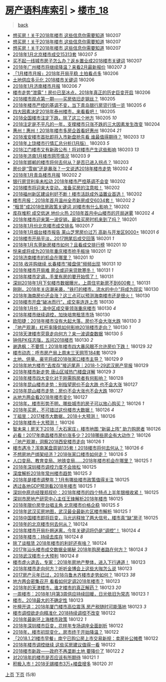 [房产语料库索引](../../README.md)  > [楼市_18](楼市_18.md)
====
> [back](../README.md)

- [想买房！关于2018年楼市 这些信息你需要知道](http://jkwz.applinzi.com/ittc/7067293892943021066.html#%E6%83%B3%E4%B9%B0%E6%88%BF%EF%BC%81%E5%85%B3%E4%BA%8E2018%E5%B9%B4%E6%A5%BC%E5%B8%82+%E8%BF%99%E4%BA%9B%E4%BF%A1%E6%81%AF%E4%BD%A0%E9%9C%80%E8%A6%81%E7%9F%A5%E9%81%93) 180207  
- [想买房！关于2018年楼市 这些信息你需要知道](http://jkwz.applinzi.com/ittc/7067293914132644881.html#%E6%83%B3%E4%B9%B0%E6%88%BF%EF%BC%81%E5%85%B3%E4%BA%8E2018%E5%B9%B4%E6%A5%BC%E5%B8%82+%E8%BF%99%E4%BA%9B%E4%BF%A1%E6%81%AF%E4%BD%A0%E9%9C%80%E8%A6%81%E7%9F%A5%E9%81%93) 180207  
- [想买房！关于2018年楼市 这些信息你需要知道](http://jkwz.applinzi.com/ittc/7067292427683890183.html#%E6%83%B3%E4%B9%B0%E6%88%BF%EF%BC%81%E5%85%B3%E4%BA%8E2018%E5%B9%B4%E6%A5%BC%E5%B8%82+%E8%BF%99%E4%BA%9B%E4%BF%A1%E6%81%AF%E4%BD%A0%E9%9C%80%E8%A6%81%E7%9F%A5%E9%81%93) 180207  
- [2018年1月北京楼市成交15313套](http://jkwz.applinzi.com/ittc/7067278834397611024.html#2018%E5%B9%B41%E6%9C%88%E5%8C%97%E4%BA%AC%E6%A5%BC%E5%B8%82%E6%88%90%E4%BA%A415313%E5%A5%97) 180207 *5* 
- [买不起一线城市房子怎么办？返乡置业成2018楼市关键词](http://jkwz.applinzi.com/ittc/7067051676710470662.html#%E4%B9%B0%E4%B8%8D%E8%B5%B7%E4%B8%80%E7%BA%BF%E5%9F%8E%E5%B8%82%E6%88%BF%E5%AD%90%E6%80%8E%E4%B9%88%E5%8A%9E%EF%BC%9F%E8%BF%94%E4%B9%A1%E7%BD%AE%E4%B8%9A%E6%88%902018%E6%A5%BC%E5%B8%82%E5%85%B3%E9%94%AE%E8%AF%8D) 180207  
- [2018年广州楼市将继续降温？来看2月最新报价](http://jkwz.applinzi.com/ittc/7067241034608542726.html#2018%E5%B9%B4%E5%B9%BF%E5%B7%9E%E6%A5%BC%E5%B8%82%E5%B0%86%E7%BB%A7%E7%BB%AD%E9%99%8D%E6%B8%A9%EF%BC%9F%E6%9D%A5%E7%9C%8B2%E6%9C%88%E6%9C%80%E6%96%B0%E6%8A%A5%E4%BB%B7) 180207 *3* 
- [「1月楼市月报」2018年开局平稳 土拍看点多](http://jkwz.applinzi.com/ittc/7067030423668786186.html#%E3%80%8C1%E6%9C%88%E6%A5%BC%E5%B8%82%E6%9C%88%E6%8A%A5%E3%80%8D2018%E5%B9%B4%E5%BC%80%E5%B1%80%E5%B9%B3%E7%A8%B3+%E5%9C%9F%E6%8B%8D%E7%9C%8B%E7%82%B9%E5%A4%9A) 180206  
- [土地供应多元化 2018楼市关键词](http://jkwz.applinzi.com/ittc/7066921043128484875.html#%E5%9C%9F%E5%9C%B0%E4%BE%9B%E5%BA%94%E5%A4%9A%E5%85%83%E5%8C%96+2018%E6%A5%BC%E5%B8%82%E5%85%B3%E9%94%AE%E8%AF%8D) 180206  
- [2018年1月济南楼市月报](http://jkwz.applinzi.com/ittc/7066906952238367754.html#2018%E5%B9%B41%E6%9C%88%E6%B5%8E%E5%8D%97%E6%A5%BC%E5%B8%82%E6%9C%88%E6%8A%A5) 180206 *7* 
- [楼市走势“泄露”！房价已至冰点，2018年真正的历史巨变开启](http://jkwz.applinzi.com/ittc/7066904473845105680.html#%E6%A5%BC%E5%B8%82%E8%B5%B0%E5%8A%BF%E2%80%9C%E6%B3%84%E9%9C%B2%E2%80%9D%EF%BC%81%E6%88%BF%E4%BB%B7%E5%B7%B2%E8%87%B3%E5%86%B0%E7%82%B9%EF%BC%8C2018%E5%B9%B4%E7%9C%9F%E6%AD%A3%E7%9A%84%E5%8E%86%E5%8F%B2%E5%B7%A8%E5%8F%98%E5%BC%80%E5%90%AF) 180206  
- [2018楼市观点第一期——买房依旧走钢丝？](http://jkwz.applinzi.com/ittc/7066603503370109968.html#2018%E6%A5%BC%E5%B8%82%E8%A7%82%E7%82%B9%E7%AC%AC%E4%B8%80%E6%9C%9F%E2%80%94%E2%80%94%E4%B9%B0%E6%88%BF%E4%BE%9D%E6%97%A7%E8%B5%B0%E9%92%A2%E4%B8%9D%EF%BC%9F) 180205  
- [2018年楼市严控的基调不变，当下青岛银行房贷行情一览](http://jkwz.applinzi.com/ittc/7066582822280496145.html#2018%E5%B9%B4%E6%A5%BC%E5%B8%82%E4%B8%A5%E6%8E%A7%E7%9A%84%E5%9F%BA%E8%B0%83%E4%B8%8D%E5%8F%98%EF%BC%8C%E5%BD%93%E4%B8%8B%E9%9D%92%E5%B2%9B%E9%93%B6%E8%A1%8C%E6%88%BF%E8%B4%B7%E8%A1%8C%E6%83%85%E4%B8%80%E8%A7%88) 180205 *6* 
- [四大因素决定2018年泰州楼市，来看看吧！](http://jkwz.applinzi.com/ittc/7066532991537251345.html#%E5%9B%9B%E5%A4%A7%E5%9B%A0%E7%B4%A0%E5%86%B3%E5%AE%9A2018%E5%B9%B4%E6%B3%B0%E5%B7%9E%E6%A5%BC%E5%B8%82%EF%BC%8C%E6%9D%A5%E7%9C%8B%E7%9C%8B%E5%90%A7%EF%BC%81) 180205  
- [2018全国楼市注定下跌，除了这三个地方](http://jkwz.applinzi.com/ittc/7066507993766429707.html#2018%E5%85%A8%E5%9B%BD%E6%A5%BC%E5%B8%82%E6%B3%A8%E5%AE%9A%E4%B8%8B%E8%B7%8C%EF%BC%8C%E9%99%A4%E4%BA%86%E8%BF%99%E4%B8%89%E4%B8%AA%E5%9C%B0%E6%96%B9) 180205 *10* 
- [2018注定是不平凡的一年，支撑楼市只涨不跌的三大因素发生改变](http://jkwz.applinzi.com/ittc/7066254131688113162.html#2018%E6%B3%A8%E5%AE%9A%E6%98%AF%E4%B8%8D%E5%B9%B3%E5%87%A1%E7%9A%84%E4%B8%80%E5%B9%B4%EF%BC%8C%E6%94%AF%E6%92%91%E6%A5%BC%E5%B8%82%E5%8F%AA%E6%B6%A8%E4%B8%8D%E8%B7%8C%E7%9A%84%E4%B8%89%E5%A4%A7%E5%9B%A0%E7%B4%A0%E5%8F%91%E7%94%9F%E6%94%B9%E5%8F%98) 180204  
- [惠州！惠州！2018年楼市多房企首看好惠州](http://jkwz.applinzi.com/ittc/7066181812110230539.html#%E6%83%A0%E5%B7%9E%EF%BC%81%E6%83%A0%E5%B7%9E%EF%BC%812018%E5%B9%B4%E6%A5%BC%E5%B8%82%E5%A4%9A%E6%88%BF%E4%BC%81%E9%A6%96%E7%9C%8B%E5%A5%BD%E6%83%A0%E5%B7%9E) 180204 *21* 
- [2018淮安楼市首批即将入市新盘抢先看 谁最值得期待？](http://jkwz.applinzi.com/ittc/7065936252782511114.html#2018%E6%B7%AE%E5%AE%89%E6%A5%BC%E5%B8%82%E9%A6%96%E6%89%B9%E5%8D%B3%E5%B0%86%E5%85%A5%E5%B8%82%E6%96%B0%E7%9B%98%E6%8A%A2%E5%85%88%E7%9C%8B+%E8%B0%81%E6%9C%80%E5%80%BC%E5%BE%97%E6%9C%9F%E5%BE%85%EF%BC%9F) 180203 *13* 
- [2018年上饶楼市行情汇总分析(1月版）](http://jkwz.applinzi.com/ittc/7065894730640917515.html#2018%E5%B9%B4%E4%B8%8A%E9%A5%B6%E6%A5%BC%E5%B8%82%E8%A1%8C%E6%83%85%E6%B1%87%E6%80%BB%E5%88%86%E6%9E%90%281%E6%9C%88%E7%89%88%EF%BC%89) 180203 *5* 
- [2018江门楼市又有新政公布！将对楼市产生这些影响](http://jkwz.applinzi.com/ittc/7065891866627539978.html#2018%E6%B1%9F%E9%97%A8%E6%A5%BC%E5%B8%82%E5%8F%88%E6%9C%89%E6%96%B0%E6%94%BF%E5%85%AC%E5%B8%83%EF%BC%81%E5%B0%86%E5%AF%B9%E6%A5%BC%E5%B8%82%E4%BA%A7%E7%94%9F%E8%BF%99%E4%BA%9B%E5%BD%B1%E5%93%8D) 180203 *13* 
- [2018年济南1月楼市网签情况](http://jkwz.applinzi.com/ittc/7065805405223912454.html#2018%E5%B9%B4%E6%B5%8E%E5%8D%971%E6%9C%88%E6%A5%BC%E5%B8%82%E7%BD%91%E7%AD%BE%E6%83%85%E5%86%B5) 180203 *9* 
- [2018年邯郸的楼市将何去何从？是否已进入拐点？](http://jkwz.applinzi.com/ittc/7065665039657092107.html#2018%E5%B9%B4%E9%82%AF%E9%83%B8%E7%9A%84%E6%A5%BC%E5%B8%82%E5%B0%86%E4%BD%95%E5%8E%BB%E4%BD%95%E4%BB%8E%EF%BC%9F%E6%98%AF%E5%90%A6%E5%B7%B2%E8%BF%9B%E5%85%A5%E6%8B%90%E7%82%B9%EF%BC%9F) 180203  
- [房价是“雪崩”还是暴涨？一文说透2018年楼市走势](http://jkwz.applinzi.com/ittc/7065607783854900230.html#%E6%88%BF%E4%BB%B7%E6%98%AF%E2%80%9C%E9%9B%AA%E5%B4%A9%E2%80%9D%E8%BF%98%E6%98%AF%E6%9A%B4%E6%B6%A8%EF%BC%9F%E4%B8%80%E6%96%87%E8%AF%B4%E9%80%8F2018%E5%B9%B4%E6%A5%BC%E5%B8%82%E8%B5%B0%E5%8A%BF) 180202 *4* 
- [2018年1月青岛楼市月报](http://jkwz.applinzi.com/ittc/7065550154721920017.html#2018%E5%B9%B41%E6%9C%88%E9%9D%92%E5%B2%9B%E6%A5%BC%E5%B8%82%E6%9C%88%E6%8A%A5) 180202 *2* 
- [银行房贷利率未松动 2018年楼市严控基调不会变](http://jkwz.applinzi.com/ittc/7065542989588202503.html#%E9%93%B6%E8%A1%8C%E6%88%BF%E8%B4%B7%E5%88%A9%E7%8E%87%E6%9C%AA%E6%9D%BE%E5%8A%A8+2018%E5%B9%B4%E6%A5%BC%E5%B8%82%E4%B8%A5%E6%8E%A7%E5%9F%BA%E8%B0%83%E4%B8%8D%E4%BC%9A%E5%8F%98) 180202  
- [2018楼市将迎来大变动，准备买房的注意啦！](http://jkwz.applinzi.com/ittc/7065531406845740043.html#2018%E6%A5%BC%E5%B8%82%E5%B0%86%E8%BF%8E%E6%9D%A5%E5%A4%A7%E5%8F%98%E5%8A%A8%EF%BC%8C%E5%87%86%E5%A4%87%E4%B9%B0%E6%88%BF%E7%9A%84%E6%B3%A8%E6%84%8F%E5%95%A6%EF%BC%81) 180202  
- [2018福州新区建设利好不断！楼市活跃成外溢置业首选！](http://jkwz.applinzi.com/ittc/7065529592637293584.html#2018%E7%A6%8F%E5%B7%9E%E6%96%B0%E5%8C%BA%E5%BB%BA%E8%AE%BE%E5%88%A9%E5%A5%BD%E4%B8%8D%E6%96%AD%EF%BC%81%E6%A5%BC%E5%B8%82%E6%B4%BB%E8%B7%83%E6%88%90%E5%A4%96%E6%BA%A2%E7%BD%AE%E4%B8%9A%E9%A6%96%E9%80%89%EF%BC%81) 180202  
- [楼市月报：2018年首月温州全市新房成交6034套！](http://jkwz.applinzi.com/ittc/7065512944576496647.html#%E6%A5%BC%E5%B8%82%E6%9C%88%E6%8A%A5%EF%BC%9A2018%E5%B9%B4%E9%A6%96%E6%9C%88%E6%B8%A9%E5%B7%9E%E5%85%A8%E5%B8%82%E6%96%B0%E6%88%BF%E6%88%90%E4%BA%A46034%E5%A5%97%EF%BC%81) 180202 *2* 
- [“租赁”成2018住房政策关键词 对楼市有什么影响？](http://jkwz.applinzi.com/ittc/7065510901614904337.html#%E2%80%9C%E7%A7%9F%E8%B5%81%E2%80%9D%E6%88%902018%E4%BD%8F%E6%88%BF%E6%94%BF%E7%AD%96%E5%85%B3%E9%94%AE%E8%AF%8D+%E5%AF%B9%E6%A5%BC%E5%B8%82%E6%9C%89%E4%BB%80%E4%B9%88%E5%BD%B1%E5%93%8D%EF%BC%9F) 180202  
- [库存堆积 成交低迷 地价火热 2018年首月中山楼市的开局迷雾](http://jkwz.applinzi.com/ittc/7065445100434228230.html#%E5%BA%93%E5%AD%98%E5%A0%86%E7%A7%AF+%E6%88%90%E4%BA%A4%E4%BD%8E%E8%BF%B7+%E5%9C%B0%E4%BB%B7%E7%81%AB%E7%83%AD+2018%E5%B9%B4%E9%A6%96%E6%9C%88%E4%B8%AD%E5%B1%B1%E6%A5%BC%E5%B8%82%E7%9A%84%E5%BC%80%E5%B1%80%E8%BF%B7%E9%9B%BE) 180202 *4* 
- [2018年楼市迎来第一波促销，最佳买房时机来到了吗？](http://jkwz.applinzi.com/ittc/7065228617460483078.html#2018%E5%B9%B4%E6%A5%BC%E5%B8%82%E8%BF%8E%E6%9D%A5%E7%AC%AC%E4%B8%80%E6%B3%A2%E4%BF%83%E9%94%80%EF%BC%8C%E6%9C%80%E4%BD%B3%E4%B9%B0%E6%88%BF%E6%97%B6%E6%9C%BA%E6%9D%A5%E5%88%B0%E4%BA%86%E5%90%97%EF%BC%9F) 180201  
- [2018年1月份北京楼市成交排名](http://jkwz.applinzi.com/ittc/7065191535472018449.html#2018%E5%B9%B41%E6%9C%88%E4%BB%BD%E5%8C%97%E4%BA%AC%E6%A5%BC%E5%B8%82%E6%88%90%E4%BA%A4%E6%8E%92%E5%90%8D) 180201 *7* 
- [2018年1月烟台楼市报告 莱山芝罘房价过万 高新与开发区9000+](http://jkwz.applinzi.com/ittc/7065160487858078731.html#2018%E5%B9%B41%E6%9C%88%E7%83%9F%E5%8F%B0%E6%A5%BC%E5%B8%82%E6%8A%A5%E5%91%8A+%E8%8E%B1%E5%B1%B1%E8%8A%9D%E7%BD%98%E6%88%BF%E4%BB%B7%E8%BF%87%E4%B8%87+%E9%AB%98%E6%96%B0%E4%B8%8E%E5%BC%80%E5%8F%91%E5%8C%BA9000%2B) 180201 *6* 
- [2018楼市开局平淡，2017翘尾后成交回落](http://jkwz.applinzi.com/ittc/7065159162093110279.html#2018%E6%A5%BC%E5%B8%82%E5%BC%80%E5%B1%80%E5%B9%B3%E6%B7%A1%EF%BC%8C2017%E7%BF%98%E5%B0%BE%E5%90%8E%E6%88%90%E4%BA%A4%E5%9B%9E%E8%90%BD) 180201 *1* 
- [2018年1月东莞新房楼市如何？且看成交排行榜](http://jkwz.applinzi.com/ittc/7065136383457231882.html#2018%E5%B9%B41%E6%9C%88%E4%B8%9C%E8%8E%9E%E6%96%B0%E6%88%BF%E6%A5%BC%E5%B8%82%E5%A6%82%E4%BD%95%EF%BC%9F%E4%B8%94%E7%9C%8B%E6%88%90%E4%BA%A4%E6%8E%92%E8%A1%8C%E6%A6%9C) 180201 *10* 
- [悦来或将成为2018年重庆楼市抢手板块](http://jkwz.applinzi.com/ittc/7065135935098717191.html#%E6%82%A6%E6%9D%A5%E6%88%96%E5%B0%86%E6%88%90%E4%B8%BA2018%E5%B9%B4%E9%87%8D%E5%BA%86%E6%A5%BC%E5%B8%82%E6%8A%A2%E6%89%8B%E6%9D%BF%E5%9D%97) 180201 *12* 
- [2018济南楼市的机会在哪里？](http://jkwz.applinzi.com/ittc/7065120008529511430.html#2018%E6%B5%8E%E5%8D%97%E6%A5%BC%E5%B8%82%E7%9A%84%E6%9C%BA%E4%BC%9A%E5%9C%A8%E5%93%AA%E9%87%8C%EF%BC%9F) 180201 *10* 
- [2018 收并购继续 长春楼市“接盘侠”频频出现](http://jkwz.applinzi.com/ittc/7064774616998740998.html#2018+%E6%94%B6%E5%B9%B6%E8%B4%AD%E7%BB%A7%E7%BB%AD+%E9%95%BF%E6%98%A5%E6%A5%BC%E5%B8%82%E2%80%9C%E6%8E%A5%E7%9B%98%E4%BE%A0%E2%80%9D%E9%A2%91%E9%A2%91%E5%87%BA%E7%8E%B0) 180131 *10* 
- [2018年楼市开局难 房企或迎来贷款寒冬！](http://jkwz.applinzi.com/ittc/7064704729899074566.html#2018%E5%B9%B4%E6%A5%BC%E5%B8%82%E5%BC%80%E5%B1%80%E9%9A%BE+%E6%88%BF%E4%BC%81%E6%88%96%E8%BF%8E%E6%9D%A5%E8%B4%B7%E6%AC%BE%E5%AF%92%E5%86%AC%EF%BC%81) 180131 *1* 
- [2018年楼市定调，手里有房的要开始慌了！](http://jkwz.applinzi.com/ittc/7064015113810347018.html#2018%E5%B9%B4%E6%A5%BC%E5%B8%82%E5%AE%9A%E8%B0%83%EF%BC%8C%E6%89%8B%E9%87%8C%E6%9C%89%E6%88%BF%E7%9A%84%E8%A6%81%E5%BC%80%E5%A7%8B%E6%85%8C%E4%BA%86%EF%BC%81) 180131  
- [深圳2018年1月下旬楼市数据曝光，上周住宅新房不到600套！](http://jkwz.applinzi.com/ittc/7064662839464035335.html#%E6%B7%B1%E5%9C%B32018%E5%B9%B41%E6%9C%88%E4%B8%8B%E6%97%AC%E6%A5%BC%E5%B8%82%E6%95%B0%E6%8D%AE%E6%9B%9D%E5%85%89%EF%BC%8C%E4%B8%8A%E5%91%A8%E4%BD%8F%E5%AE%85%E6%96%B0%E6%88%BF%E4%B8%8D%E5%88%B0600%E5%A5%97%EF%BC%81) 180131  
- [刚刚，2018年关店潮来袭，&quot;铁打的楼市，流水的中介&quot;将成为现实](http://jkwz.applinzi.com/ittc/7064455291641267217.html#%E5%88%9A%E5%88%9A%EF%BC%8C2018%E5%B9%B4%E5%85%B3%E5%BA%97%E6%BD%AE%E6%9D%A5%E8%A2%AD%EF%BC%8C%26quot%3B%E9%93%81%E6%89%93%E7%9A%84%E6%A5%BC%E5%B8%82%EF%BC%8C%E6%B5%81%E6%B0%B4%E7%9A%84%E4%B8%AD%E4%BB%8B%26quot%3B%E5%B0%86%E6%88%90%E4%B8%BA%E7%8E%B0%E5%AE%9E) 180130  
- [2018年海南房价还会涨？这三点可以预测海南楼市还是很火！](http://jkwz.applinzi.com/ittc/7064435935154799633.html#2018%E5%B9%B4%E6%B5%B7%E5%8D%97%E6%88%BF%E4%BB%B7%E8%BF%98%E4%BC%9A%E6%B6%A8%EF%BC%9F%E8%BF%99%E4%B8%89%E7%82%B9%E5%8F%AF%E4%BB%A5%E9%A2%84%E6%B5%8B%E6%B5%B7%E5%8D%97%E6%A5%BC%E5%B8%82%E8%BF%98%E6%98%AF%E5%BE%88%E7%81%AB%EF%BC%81) 180130  
- [2018楼市开盘“破冰而行”，成交率连连上市](http://jkwz.applinzi.com/ittc/7064388353347027984.html#2018%E6%A5%BC%E5%B8%82%E5%BC%80%E7%9B%98%E2%80%9C%E7%A0%B4%E5%86%B0%E8%80%8C%E8%A1%8C%E2%80%9D%EF%BC%8C%E6%88%90%E4%BA%A4%E7%8E%87%E8%BF%9E%E8%BF%9E%E4%B8%8A%E5%B8%82) 180130  
- [2018年1月份：渝中区成交量领涨重庆楼市](http://jkwz.applinzi.com/ittc/7064324008118322182.html#2018%E5%B9%B41%E6%9C%88%E4%BB%BD%EF%BC%9A%E6%B8%9D%E4%B8%AD%E5%8C%BA%E6%88%90%E4%BA%A4%E9%87%8F%E9%A2%86%E6%B6%A8%E9%87%8D%E5%BA%86%E6%A5%BC%E5%B8%82) 180130 *4* 
- [2018年楼市继续调控，加快培育租赁市场](http://jkwz.applinzi.com/ittc/7064312651394319367.html#2018%E5%B9%B4%E6%A5%BC%E5%B8%82%E7%BB%A7%E7%BB%AD%E8%B0%83%E6%8E%A7%EF%BC%8C%E5%8A%A0%E5%BF%AB%E5%9F%B9%E8%82%B2%E7%A7%9F%E8%B5%81%E5%B8%82%E5%9C%BA) 180130  
- [欧阳捷：2018年楼市没有大起大落，房价不会大涨大跌](http://jkwz.applinzi.com/ittc/7064311814454510603.html#%E6%AC%A7%E9%98%B3%E6%8D%B7%EF%BC%9A2018%E5%B9%B4%E6%A5%BC%E5%B8%82%E6%B2%A1%E6%9C%89%E5%A4%A7%E8%B5%B7%E5%A4%A7%E8%90%BD%EF%BC%8C%E6%88%BF%E4%BB%B7%E4%B8%8D%E4%BC%9A%E5%A4%A7%E6%B6%A8%E5%A4%A7%E8%B7%8C) 180130 *3* 
- [「地产观潮」杠杆率降低如何影响2018楼市走向？](http://jkwz.applinzi.com/ittc/7064309758536713223.html#%E3%80%8C%E5%9C%B0%E4%BA%A7%E8%A7%82%E6%BD%AE%E3%80%8D%E6%9D%A0%E6%9D%86%E7%8E%87%E9%99%8D%E4%BD%8E%E5%A6%82%E4%BD%95%E5%BD%B1%E5%93%8D2018%E6%A5%BC%E5%B8%82%E8%B5%B0%E5%90%91%EF%BC%9F) 180130 *1* 
- [2018天津楼市究竟走向何方？来一波调查数据](http://jkwz.applinzi.com/ittc/7064301805771424779.html#2018%E5%A4%A9%E6%B4%A5%E6%A5%BC%E5%B8%82%E7%A9%B6%E7%AB%9F%E8%B5%B0%E5%90%91%E4%BD%95%E6%96%B9%EF%BC%9F%E6%9D%A5%E4%B8%80%E6%B3%A2%E8%B0%83%E6%9F%A5%E6%95%B0%E6%8D%AE) 180130 *5* 
- [钟伟PK任志强，五问2018楼市](http://jkwz.applinzi.com/ittc/7064293455646163975.html#%E9%92%9F%E4%BC%9FPK%E4%BB%BB%E5%BF%97%E5%BC%BA%EF%BC%8C%E4%BA%94%E9%97%AE2018%E6%A5%BC%E5%B8%82) 180130 *2* 
- [谢逸枫：不要慌！2018年楼市四大暴风眼不允许房价下跌！](http://jkwz.applinzi.com/ittc/7064130390954869770.html#%E8%B0%A2%E9%80%B8%E6%9E%AB%EF%BC%9A%E4%B8%8D%E8%A6%81%E6%85%8C%EF%BC%812018%E5%B9%B4%E6%A5%BC%E5%B8%82%E5%9B%9B%E5%A4%A7%E6%9A%B4%E9%A3%8E%E7%9C%BC%E4%B8%8D%E5%85%81%E8%AE%B8%E6%88%BF%E4%BB%B7%E4%B8%8B%E8%B7%8C%EF%BC%81) 180129 *32* 
- [楼市动态：呼市房产局上周末三天网签184套](http://jkwz.applinzi.com/ittc/7064054255667643398.html#%E6%A5%BC%E5%B8%82%E5%8A%A8%E6%80%81%EF%BC%9A%E5%91%BC%E5%B8%82%E6%88%BF%E4%BA%A7%E5%B1%80%E4%B8%8A%E5%91%A8%E6%9C%AB%E4%B8%89%E5%A4%A9%E7%BD%91%E7%AD%BE184%E5%A5%97) 180129  
- [土地、供量、豪宅将成2018张家口楼市主导？](http://jkwz.applinzi.com/ittc/7063923344141714442.html#%E5%9C%9F%E5%9C%B0%E3%80%81%E4%BE%9B%E9%87%8F%E3%80%81%E8%B1%AA%E5%AE%85%E5%B0%86%E6%88%902018%E5%BC%A0%E5%AE%B6%E5%8F%A3%E6%A5%BC%E5%B8%82%E4%B8%BB%E5%AF%BC%EF%BC%9F) 180129 *9* 
- [2018年地方楼市“去库存”接近尾声｜2018-1-29武汉房产早报](http://jkwz.applinzi.com/ittc/7063915031823909905.html#2018%E5%B9%B4%E5%9C%B0%E6%96%B9%E6%A5%BC%E5%B8%82%E2%80%9C%E5%8E%BB%E5%BA%93%E5%AD%98%E2%80%9D%E6%8E%A5%E8%BF%91%E5%B0%BE%E5%A3%B0%EF%BD%9C2018-1-29%E6%AD%A6%E6%B1%89%E6%88%BF%E4%BA%A7%E6%97%A9%E6%8A%A5) 180129  
- [2018年楼市新走势 唐山区域热门楼盘详解](http://jkwz.applinzi.com/ittc/7063908953702794256.html#2018%E5%B9%B4%E6%A5%BC%E5%B8%82%E6%96%B0%E8%B5%B0%E5%8A%BF+%E5%94%90%E5%B1%B1%E5%8C%BA%E5%9F%9F%E7%83%AD%E9%97%A8%E6%A5%BC%E7%9B%98%E8%AF%A6%E8%A7%A3) 180129 *3* 
- [2018年楼市四大变化对于刚需购房者有何影响？](http://jkwz.applinzi.com/ittc/7063780829786801168.html#2018%E5%B9%B4%E6%A5%BC%E5%B8%82%E5%9B%9B%E5%A4%A7%E5%8F%98%E5%8C%96%E5%AF%B9%E4%BA%8E%E5%88%9A%E9%9C%80%E8%B4%AD%E6%88%BF%E8%80%85%E6%9C%89%E4%BD%95%E5%BD%B1%E5%93%8D%EF%BC%9F) 180128  
- [2018年昆山楼市走势：别指望房价不会大跌 也不会大涨](http://jkwz.applinzi.com/ittc/7063295172433937418.html#2018%E5%B9%B4%E6%98%86%E5%B1%B1%E6%A5%BC%E5%B8%82%E8%B5%B0%E5%8A%BF%EF%BC%9A%E5%88%AB%E6%8C%87%E6%9C%9B%E6%88%BF%E4%BB%B7%E4%B8%8D%E4%BC%9A%E5%A4%A7%E8%B7%8C+%E4%B9%9F%E4%B8%8D%E4%BC%9A%E5%A4%A7%E6%B6%A8) 180127  
- [2018年昆山楼市走势：房价不会大涨也不会大跌](http://jkwz.applinzi.com/ittc/7063295172509434887.html#2018%E5%B9%B4%E6%98%86%E5%B1%B1%E6%A5%BC%E5%B8%82%E8%B5%B0%E5%8A%BF%EF%BC%9A%E6%88%BF%E4%BB%B7%E4%B8%8D%E4%BC%9A%E5%A4%A7%E6%B6%A8%E4%B9%9F%E4%B8%8D%E4%BC%9A%E5%A4%A7%E8%B7%8C) 180127  
- [从地方两会看2018年楼市变化](http://jkwz.applinzi.com/ittc/7063231630666105867.html#%E4%BB%8E%E5%9C%B0%E6%96%B9%E4%B8%A4%E4%BC%9A%E7%9C%8B2018%E5%B9%B4%E6%A5%BC%E5%B8%82%E5%8F%98%E5%8C%96) 180127  
- [2018年，楼市形势不明，哪些城市的房子可以放心购买？](http://jkwz.applinzi.com/ittc/7063014336295863312.html#2018%E5%B9%B4%EF%BC%8C%E6%A5%BC%E5%B8%82%E5%BD%A2%E5%8A%BF%E4%B8%8D%E6%98%8E%EF%BC%8C%E5%93%AA%E4%BA%9B%E5%9F%8E%E5%B8%82%E7%9A%84%E6%88%BF%E5%AD%90%E5%8F%AF%E4%BB%A5%E6%94%BE%E5%BF%83%E8%B4%AD%E4%B9%B0%EF%BC%9F) 180126 *1* 
- [2018年买房，不可错过这份楼市大数据！](http://jkwz.applinzi.com/ittc/7062942004516750346.html#2018%E5%B9%B4%E4%B9%B0%E6%88%BF%EF%BC%8C%E4%B8%8D%E5%8F%AF%E9%94%99%E8%BF%87%E8%BF%99%E4%BB%BD%E6%A5%BC%E5%B8%82%E5%A4%A7%E6%95%B0%E6%8D%AE%EF%BC%81) 180126 *4* 
- [丁祖昱：2017楼市大数据，2018十大预测！](http://jkwz.applinzi.com/ittc/7062926009156764678.html#%E4%B8%81%E7%A5%96%E6%98%B1%EF%BC%9A2017%E6%A5%BC%E5%B8%82%E5%A4%A7%E6%95%B0%E6%8D%AE%EF%BC%8C2018%E5%8D%81%E5%A4%A7%E9%A2%84%E6%B5%8B%EF%BC%81) 180126  
- [2018年楼市十大预测！](http://jkwz.applinzi.com/ittc/7062923366397117450.html#2018%E5%B9%B4%E6%A5%BC%E5%B8%82%E5%8D%81%E5%A4%A7%E9%A2%84%E6%B5%8B%EF%BC%81) 180126  
- [智未来丨房天下2018「大石家庄」楼市地图 “新装上阵” 助力购房者](http://jkwz.applinzi.com/ittc/7062912568262132746.html#%E6%99%BA%E6%9C%AA%E6%9D%A5%E4%B8%A8%E6%88%BF%E5%A4%A9%E4%B8%8B2018%E3%80%8C%E5%A4%A7%E7%9F%B3%E5%AE%B6%E5%BA%84%E3%80%8D%E6%A5%BC%E5%B8%82%E5%9C%B0%E5%9B%BE+%E2%80%9C%E6%96%B0%E8%A3%85%E4%B8%8A%E9%98%B5%E2%80%9D+%E5%8A%A9%E5%8A%9B%E8%B4%AD%E6%88%BF%E8%80%85) 180126  
- [必看！2017年南昌楼市房价涨多少？2018哪些房企有大动作？](http://jkwz.applinzi.com/ittc/7062893778170283025.html#%E5%BF%85%E7%9C%8B%EF%BC%812017%E5%B9%B4%E5%8D%97%E6%98%8C%E6%A5%BC%E5%B8%82%E6%88%BF%E4%BB%B7%E6%B6%A8%E5%A4%9A%E5%B0%91%EF%BC%9F2018%E5%93%AA%E4%BA%9B%E6%88%BF%E4%BC%81%E6%9C%89%E5%A4%A7%E5%8A%A8%E4%BD%9C%EF%BC%9F) 180126  
- [「地产观潮」洞察2018西安楼市走向](http://jkwz.applinzi.com/ittc/7062827294282744838.html#%E3%80%8C%E5%9C%B0%E4%BA%A7%E8%A7%82%E6%BD%AE%E3%80%8D%E6%B4%9E%E5%AF%9F2018%E8%A5%BF%E5%AE%89%E6%A5%BC%E5%B8%82%E8%B5%B0%E5%90%91) 180126 *1* 
- [楼市遇冷？浑南某盘周销135套！2018楼市将何去何从？](http://jkwz.applinzi.com/ittc/7062814707990135818.html#%E6%A5%BC%E5%B8%82%E9%81%87%E5%86%B7%EF%BC%9F%E6%B5%91%E5%8D%97%E6%9F%90%E7%9B%98%E5%91%A8%E9%94%80135%E5%A5%97%EF%BC%812018%E6%A5%BC%E5%B8%82%E5%B0%86%E4%BD%95%E5%8E%BB%E4%BD%95%E4%BB%8E%EF%BC%9F) 180126 *6* 
- [不想房地产绑架经济？2018张家口楼市如何走？](http://jkwz.applinzi.com/ittc/7062813588102579217.html#%E4%B8%8D%E6%83%B3%E6%88%BF%E5%9C%B0%E4%BA%A7%E7%BB%91%E6%9E%B6%E7%BB%8F%E6%B5%8E%EF%BC%9F2018%E5%BC%A0%E5%AE%B6%E5%8F%A3%E6%A5%BC%E5%B8%82%E5%A6%82%E4%BD%95%E8%B5%B0%EF%BC%9F) 180126 *5* 
- [人口变局、教育变局、地铁变局……2018年楼市机会在哪里？](http://jkwz.applinzi.com/ittc/7062628766478500874.html#%E4%BA%BA%E5%8F%A3%E5%8F%98%E5%B1%80%E3%80%81%E6%95%99%E8%82%B2%E5%8F%98%E5%B1%80%E3%80%81%E5%9C%B0%E9%93%81%E5%8F%98%E5%B1%80%E2%80%A6%E2%80%A62018%E5%B9%B4%E6%A5%BC%E5%B8%82%E6%9C%BA%E4%BC%9A%E5%9C%A8%E5%93%AA%E9%87%8C%EF%BC%9F) 180125 *1* 
- [2018年深圳楼市调控力度不会放松](http://jkwz.applinzi.com/ittc/7062591203571139600.html#2018%E5%B9%B4%E6%B7%B1%E5%9C%B3%E6%A5%BC%E5%B8%82%E8%B0%83%E6%8E%A7%E5%8A%9B%E5%BA%A6%E4%B8%8D%E4%BC%9A%E6%94%BE%E6%9D%BE) 180125  
- [深度解析2018年常州楼市趋势](http://jkwz.applinzi.com/ittc/7062564953603441671.html#%E6%B7%B1%E5%BA%A6%E8%A7%A3%E6%9E%902018%E5%B9%B4%E5%B8%B8%E5%B7%9E%E6%A5%BC%E5%B8%82%E8%B6%8B%E5%8A%BF) 180125 *3* 
- [2018年是楼市调整年？1月有哪些楼市政策值得关注](http://jkwz.applinzi.com/ittc/7062551213013206027.html#2018%E5%B9%B4%E6%98%AF%E6%A5%BC%E5%B8%82%E8%B0%83%E6%95%B4%E5%B9%B4%EF%BC%9F1%E6%9C%88%E6%9C%89%E5%93%AA%E4%BA%9B%E6%A5%BC%E5%B8%82%E6%94%BF%E7%AD%96%E5%80%BC%E5%BE%97%E5%85%B3%E6%B3%A8) 180125  
- [透过各地GDP预测看2018年楼市](http://jkwz.applinzi.com/ittc/7062503706811958288.html#%E9%80%8F%E8%BF%87%E5%90%84%E5%9C%B0GDP%E9%A2%84%E6%B5%8B%E7%9C%8B2018%E5%B9%B4%E6%A5%BC%E5%B8%82) 180125 *1* 
- [深圳中原总经理郑叔伦：2018年楼市的四个特点上半年银根收紧！](http://jkwz.applinzi.com/ittc/7062476944887514119.html#%E6%B7%B1%E5%9C%B3%E4%B8%AD%E5%8E%9F%E6%80%BB%E7%BB%8F%E7%90%86%E9%83%91%E5%8F%94%E4%BC%A6%EF%BC%9A2018%E5%B9%B4%E6%A5%BC%E5%B8%82%E7%9A%84%E5%9B%9B%E4%B8%AA%E7%89%B9%E7%82%B9%E4%B8%8A%E5%8D%8A%E5%B9%B4%E9%93%B6%E6%A0%B9%E6%94%B6%E7%B4%A7%EF%BC%81) 180125  
- [深圳市房地产研究中心主任王锋解析2018年楼市](http://jkwz.applinzi.com/ittc/7062452059473708043.html#%E6%B7%B1%E5%9C%B3%E5%B8%82%E6%88%BF%E5%9C%B0%E4%BA%A7%E7%A0%94%E7%A9%B6%E4%B8%AD%E5%BF%83%E4%B8%BB%E4%BB%BB%E7%8E%8B%E9%94%8B%E8%A7%A3%E6%9E%902018%E5%B9%B4%E6%A5%BC%E5%B8%82) 180125  
- [2018年限价房登台唱主角 北京楼市价格企稳](http://jkwz.applinzi.com/ittc/7062451144423375882.html#2018%E5%B9%B4%E9%99%90%E4%BB%B7%E6%88%BF%E7%99%BB%E5%8F%B0%E5%94%B1%E4%B8%BB%E8%A7%92+%E5%8C%97%E4%BA%AC%E6%A5%BC%E5%B8%82%E4%BB%B7%E6%A0%BC%E4%BC%81%E7%A8%B3) 180125 *5* 
- [2018年武汉买房地图，武汉最全最新片区楼市解析](http://jkwz.applinzi.com/ittc/7062433746769150982.html#2018%E5%B9%B4%E6%AD%A6%E6%B1%89%E4%B9%B0%E6%88%BF%E5%9C%B0%E5%9B%BE%EF%BC%8C%E6%AD%A6%E6%B1%89%E6%9C%80%E5%85%A8%E6%9C%80%E6%96%B0%E7%89%87%E5%8C%BA%E6%A5%BC%E5%B8%82%E8%A7%A3%E6%9E%90) 180125 *1* 
- [2018中国楼市即将巨变，马光远释放了两大信号，楼市真“缺”房子](http://jkwz.applinzi.com/ittc/7062339739418362897.html#2018%E4%B8%AD%E5%9B%BD%E6%A5%BC%E5%B8%82%E5%8D%B3%E5%B0%86%E5%B7%A8%E5%8F%98%EF%BC%8C%E9%A9%AC%E5%85%89%E8%BF%9C%E9%87%8A%E6%94%BE%E4%BA%86%E4%B8%A4%E5%A4%A7%E4%BF%A1%E5%8F%B7%EF%BC%8C%E6%A5%BC%E5%B8%82%E7%9C%9F%E2%80%9C%E7%BC%BA%E2%80%9D%E6%88%BF%E5%AD%90) 180125  
- [2018年的北京楼市何去何从？](http://jkwz.applinzi.com/ittc/7062274302378771473.html#2018%E5%B9%B4%E7%9A%84%E5%8C%97%E4%BA%AC%E6%A5%BC%E5%B8%82%E4%BD%95%E5%8E%BB%E4%BD%95%E4%BB%8E%EF%BC%9F) 180124  
- [2018年楼市开局扑朔迷离，今年关键词将仍是“调控”！](http://jkwz.applinzi.com/ittc/7062224906828121105.html#2018%E5%B9%B4%E6%A5%BC%E5%B8%82%E5%BC%80%E5%B1%80%E6%89%91%E6%9C%94%E8%BF%B7%E7%A6%BB%EF%BC%8C%E4%BB%8A%E5%B9%B4%E5%85%B3%E9%94%AE%E8%AF%8D%E5%B0%86%E4%BB%8D%E6%98%AF%E2%80%9C%E8%B0%83%E6%8E%A7%E2%80%9D%EF%BC%81) 180124 *4* 
- [2018年楼市：持续去库存](http://jkwz.applinzi.com/ittc/7062189748171310086.html#2018%E5%B9%B4%E6%A5%BC%E5%B8%82%EF%BC%9A%E6%8C%81%E7%BB%AD%E5%8E%BB%E5%BA%93%E5%AD%98) 180124 *8* 
- [除了谈租赁 2018年楼市的利好还有啥？](http://jkwz.applinzi.com/ittc/7062158940207318032.html#%E9%99%A4%E4%BA%86%E8%B0%88%E7%A7%9F%E8%B5%81+2018%E5%B9%B4%E6%A5%BC%E5%B8%82%E7%9A%84%E5%88%A9%E5%A5%BD%E8%BF%98%E6%9C%89%E5%95%A5%EF%BC%9F) 180124  
- [2017年汕头楼市成交数据全揭秘 2018年购房者路在何方？](http://jkwz.applinzi.com/ittc/7062138403267544081.html#2017%E5%B9%B4%E6%B1%95%E5%A4%B4%E6%A5%BC%E5%B8%82%E6%88%90%E4%BA%A4%E6%95%B0%E6%8D%AE%E5%85%A8%E6%8F%AD%E7%A7%98+2018%E5%B9%B4%E8%B4%AD%E6%88%BF%E8%80%85%E8%B7%AF%E5%9C%A8%E4%BD%95%E6%96%B9%EF%BC%9F) 180124 *3* 
- [2018武汉楼市十大预判](http://jkwz.applinzi.com/ittc/7062108237094978571.html#2018%E6%AD%A6%E6%B1%89%E6%A5%BC%E5%B8%82%E5%8D%81%E5%A4%A7%E9%A2%84%E5%88%A4) 180124 *8* 
- [楼市虚火退去，专家：2018年房地产整体，进入下行通道！](http://jkwz.applinzi.com/ittc/7061896071867794443.html#%E6%A5%BC%E5%B8%82%E8%99%9A%E7%81%AB%E9%80%80%E5%8E%BB%EF%BC%8C%E4%B8%93%E5%AE%B6%EF%BC%9A2018%E5%B9%B4%E6%88%BF%E5%9C%B0%E4%BA%A7%E6%95%B4%E4%BD%93%EF%BC%8C%E8%BF%9B%E5%85%A5%E4%B8%8B%E8%A1%8C%E9%80%9A%E9%81%93%EF%BC%81) 180123  
- [2018年楼市走向何方？听听金博会上这些大咖怎么说](http://jkwz.applinzi.com/ittc/7061820701281879051.html#2018%E5%B9%B4%E6%A5%BC%E5%B8%82%E8%B5%B0%E5%90%91%E4%BD%95%E6%96%B9%EF%BC%9F%E5%90%AC%E5%90%AC%E9%87%91%E5%8D%9A%E4%BC%9A%E4%B8%8A%E8%BF%99%E4%BA%9B%E5%A4%A7%E5%92%96%E6%80%8E%E4%B9%88%E8%AF%B4) 180123  
- [2017房产元年已过，2018乌鲁木齐楼市走势如何？](http://jkwz.applinzi.com/ittc/7061760514311324678.html#2017%E6%88%BF%E4%BA%A7%E5%85%83%E5%B9%B4%E5%B7%B2%E8%BF%87%EF%BC%8C2018%E4%B9%8C%E9%B2%81%E6%9C%A8%E9%BD%90%E6%A5%BC%E5%B8%82%E8%B5%B0%E5%8A%BF%E5%A6%82%E4%BD%95%EF%BC%9F) 180123 *38* 
- [地方两会密集召开 看看如何定调2018年楼市？](http://jkwz.applinzi.com/ittc/7061726387713344522.html#%E5%9C%B0%E6%96%B9%E4%B8%A4%E4%BC%9A%E5%AF%86%E9%9B%86%E5%8F%AC%E5%BC%80+%E7%9C%8B%E7%9C%8B%E5%A6%82%E4%BD%95%E5%AE%9A%E8%B0%832018%E5%B9%B4%E6%A5%BC%E5%B8%82%EF%BC%9F) 180123  
- [2018年的天津楼市，谁才楼市的真正解药？](http://jkwz.applinzi.com/ittc/7061725085981738000.html#2018%E5%B9%B4%E7%9A%84%E5%A4%A9%E6%B4%A5%E6%A5%BC%E5%B8%82%EF%BC%8C%E8%B0%81%E6%89%8D%E6%A5%BC%E5%B8%82%E7%9A%84%E7%9C%9F%E6%AD%A3%E8%A7%A3%E8%8D%AF%EF%BC%9F) 180123 *20* 
- [一周楼市：2018年1月第3周供应持续回暖，日光依旧为常态](http://jkwz.applinzi.com/ittc/7061715451719975943.html#%E4%B8%80%E5%91%A8%E6%A5%BC%E5%B8%82%EF%BC%9A2018%E5%B9%B41%E6%9C%88%E7%AC%AC3%E5%91%A8%E4%BE%9B%E5%BA%94%E6%8C%81%E7%BB%AD%E5%9B%9E%E6%9A%96%EF%BC%8C%E6%97%A5%E5%85%89%E4%BE%9D%E6%97%A7%E4%B8%BA%E5%B8%B8%E6%80%81) 180123 *1* 
- [楼市，2018最大的不确定性](http://jkwz.applinzi.com/ittc/7061692333983007760.html#%E6%A5%BC%E5%B8%82%EF%BC%8C2018%E6%9C%80%E5%A4%A7%E7%9A%84%E4%B8%8D%E7%A1%AE%E5%AE%9A%E6%80%A7) 180123  
- [叶檀开讲：2018年厦门楼市高位震荡 房产税随时可能落地](http://jkwz.applinzi.com/ittc/7061690500933747723.html#%E5%8F%B6%E6%AA%80%E5%BC%80%E8%AE%B2%EF%BC%9A2018%E5%B9%B4%E5%8E%A6%E9%97%A8%E6%A5%BC%E5%B8%82%E9%AB%98%E4%BD%8D%E9%9C%87%E8%8D%A1+%E6%88%BF%E4%BA%A7%E7%A8%8E%E9%9A%8F%E6%97%B6%E5%8F%AF%E8%83%BD%E8%90%BD%E5%9C%B0) 180123 *3* 
- [楼市调控欲走向精准化 2018持续调控不改变](http://jkwz.applinzi.com/ittc/7061463302956123146.html#%E6%A5%BC%E5%B8%82%E8%B0%83%E6%8E%A7%E6%AC%B2%E8%B5%B0%E5%90%91%E7%B2%BE%E5%87%86%E5%8C%96+2018%E6%8C%81%E7%BB%AD%E8%B0%83%E6%8E%A7%E4%B8%8D%E6%94%B9%E5%8F%98) 180122  
- [2018年最新环上海楼市政策](http://jkwz.applinzi.com/ittc/7061443815041139722.html#2018%E5%B9%B4%E6%9C%80%E6%96%B0%E7%8E%AF%E4%B8%8A%E6%B5%B7%E6%A5%BC%E5%B8%82%E6%94%BF%E7%AD%96) 180122 *1* 
- [2018年深圳楼市巨变，花样年专场讲座全面剖析](http://jkwz.applinzi.com/ittc/7061398024092140551.html#2018%E5%B9%B4%E6%B7%B1%E5%9C%B3%E6%A5%BC%E5%B8%82%E5%B7%A8%E5%8F%98%EF%BC%8C%E8%8A%B1%E6%A0%B7%E5%B9%B4%E4%B8%93%E5%9C%BA%E8%AE%B2%E5%BA%A7%E5%85%A8%E9%9D%A2%E5%89%96%E6%9E%90) 180122  
- [2018年，楼市初现变化，房市终于开始降温？](http://jkwz.applinzi.com/ittc/7061385139248956423.html#2018%E5%B9%B4%EF%BC%8C%E6%A5%BC%E5%B8%82%E5%88%9D%E7%8E%B0%E5%8F%98%E5%8C%96%EF%BC%8C%E6%88%BF%E5%B8%82%E7%BB%88%E4%BA%8E%E5%BC%80%E5%A7%8B%E9%99%8D%E6%B8%A9%EF%BC%9F) 180122  
- [「2018.1.21楼市早餐」南宁已购公房上市交易新规：卖房补公摊费](http://jkwz.applinzi.com/ittc/7061355916232754182.html#%E3%80%8C2018.1.21%E6%A5%BC%E5%B8%82%E6%97%A9%E9%A4%90%E3%80%8D%E5%8D%97%E5%AE%81%E5%B7%B2%E8%B4%AD%E5%85%AC%E6%88%BF%E4%B8%8A%E5%B8%82%E4%BA%A4%E6%98%93%E6%96%B0%E8%A7%84%EF%BC%9A%E5%8D%96%E6%88%BF%E8%A1%A5%E5%85%AC%E6%91%8A%E8%B4%B9) 180122  
- [2018年楼市调控继续 这些买房建议值得一看](http://jkwz.applinzi.com/ittc/7061351183111701511.html#2018%E5%B9%B4%E6%A5%BC%E5%B8%82%E8%B0%83%E6%8E%A7%E7%BB%A7%E7%BB%AD+%E8%BF%99%E4%BA%9B%E4%B9%B0%E6%88%BF%E5%BB%BA%E8%AE%AE%E5%80%BC%E5%BE%97%E4%B8%80%E7%9C%8B) 180122  
- [2018楼市新政——政府不再垄断土地 要降价了](http://jkwz.applinzi.com/ittc/7060642037336900625.html#2018%E6%A5%BC%E5%B8%82%E6%96%B0%E6%94%BF%E2%80%94%E2%80%94%E6%94%BF%E5%BA%9C%E4%B8%8D%E5%86%8D%E5%9E%84%E6%96%AD%E5%9C%9F%E5%9C%B0+%E8%A6%81%E9%99%8D%E4%BB%B7%E4%BA%86) 180122 *2* 
- [对2018年的楼市是否应该有所期待](http://jkwz.applinzi.com/ittc/7060674339005793286.html#%E5%AF%B92018%E5%B9%B4%E7%9A%84%E6%A5%BC%E5%B8%82%E6%98%AF%E5%90%A6%E5%BA%94%E8%AF%A5%E6%9C%89%E6%89%80%E6%9C%9F%E5%BE%85) 180121 *1* 
- [积极入市！2018无锡楼市3万+楼盘增多](http://jkwz.applinzi.com/ittc/7060593693109519376.html#%E7%A7%AF%E6%9E%81%E5%85%A5%E5%B8%82%EF%BC%812018%E6%97%A0%E9%94%A1%E6%A5%BC%E5%B8%823%E4%B8%87%2B%E6%A5%BC%E7%9B%98%E5%A2%9E%E5%A4%9A) 180120 *31* 


 [上页](楼市_186.md) [下页](楼市_184.md)          (5/8)